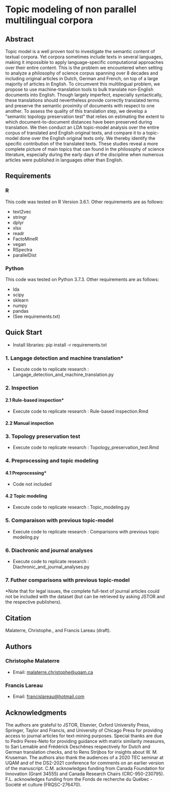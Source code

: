# Topic modeling of non parallel multilingual corpora
## Abstract
Topic model is a well proven tool to investigate the semantic content of textual corpora. Yet corpora sometimes include texts in several languages, making it impossible to apply language-specific computational approaches over their entire content. This is the problem we encountered when setting to analyze a philosophy of science corpus spanning over 8 decades and including original articles in Dutch, German and French, on top of a large majority of articles in English. To circumvent this multilingual problem, we propose to use machine-translation tools to bulk translate non-English documents into English. Though largely imperfect, especially syntactically, these translations should nevertheless provide correctly translated terms and preserve the semantic proximity of documents with respect to one another. To assess the quality of this translation step, we develop a “semantic topology preservation test” that relies on estimating the extent to which document-to-document distances have been preserved during translation. We then conduct an LDA topic-model analysis over the entire corpus of translated and English original texts, and compare it to a topic-model done over the English original texts only. We thereby identify the specific contribution of the translated texts. These studies reveal a more complete picture of main topics that can found in the philosophy of science literature, especially during the early days of the discipline when numerous articles were published in languages other than English.
## Requirements
### R
This code was tested on R Version 3.6.1. Other requirements are as follows:
- text2vec
- stringr
- dplyr
- xlsx
- readr
- FactoMineR
- vegan
- RSpectra
- parallelDist
### Python
This code was tested on Python 3.7.3. Other requirements are as follows:
- lda
- scipy
- sklearn
- numpy
- pandas
- (See requirements.txt)
## Quick Start
- Install libraries: pip install -r requirements.txt
### 1. Langage detection and machine translation\*
- Execute code to replicate research : Langage_detection_and_machine_translation.py
### 2. Inspection
#### 2.1 Rule-based inspection\*
- Execute code to replicate research : Rule-based inspection.Rmd
#### 2.2 Manual inspection
### 3. Topology preservation test
- Execute code to replicate research : Topology_preservation_test.Rmd
### 4. Preprocessing and topic modeling
#### 4.1 Preprocessing\*
- Code not included
#### 4.2 Topic modeling
- Execute code to replicate research : Topic_modeling.py
### 5. Comparaison with previous topic-model
- Execute code to replicate research : Comparisons with previous topic modeling.py
### 6. Diachronic and journal analyses
- Execute code to replicate research : Diachronic_and_journal_analyses.py
### 7. Futher comparisons with previous topic-model
\*Note that for legal issues, the complete full-text of journal articles could not be included with the dataset (but can be retrieved by asking JSTOR and the respective publishers).
## Citation
Malaterre, Christophe., and Francis Lareau (draft). 
## Authors
### Christophe Malaterre
- Email: malaterre.christophe@uqam.ca
### Francis Lareau
- Email: francislareau@hotmail.com
## Acknowledgments
The authors are grateful to JSTOR, Elsevier, Oxford University Press, Springer, Taylor and Francis, and University of Chicago Press for providing access to journal articles for text-mining purposes. Special thanks are due to Pedro Peres-Neto for providing guidance with matrix similarity measures, to Sari Lemable and Frédérick Deschênes respectively for Dutch and German translation checks, and to Rens Strijbos for insights about W. M. Kruseman. The authors also thank the audiences of a 2020 TEC seminar at UQAM and of the DS2-2021 conference for comments on an earlier version of the manuscript. C.M. acknowledges funding from Canada Foundation for Innovation (Grant 34555) and Canada Research Chairs (CRC-950-230795). F.L. acknowledges funding from the Fonds de recherche du Québec - Société et culture (FRQSC-276470).
